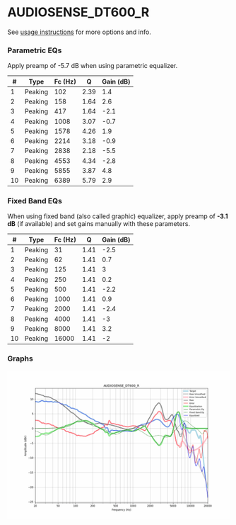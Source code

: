 # AUDIOSENSE_DT600_R
See [usage instructions](https://github.com/jaakkopasanen/AutoEq#usage) for more options and info.

### Parametric EQs
Apply preamp of -5.7 dB when using parametric equalizer.

|   # | Type    |   Fc (Hz) |    Q |   Gain (dB) |
|-----|---------|-----------|------|-------------|
|   1 | Peaking |       102 | 2.39 |         1.4 |
|   2 | Peaking |       158 | 1.64 |         2.6 |
|   3 | Peaking |       417 | 1.64 |        -2.1 |
|   4 | Peaking |      1008 | 3.07 |        -0.7 |
|   5 | Peaking |      1578 | 4.26 |         1.9 |
|   6 | Peaking |      2214 | 3.18 |        -0.9 |
|   7 | Peaking |      2838 | 2.18 |        -5.5 |
|   8 | Peaking |      4553 | 4.34 |        -2.8 |
|   9 | Peaking |      5855 | 3.87 |         4.8 |
|  10 | Peaking |      6389 | 5.79 |         2.9 |

### Fixed Band EQs
When using fixed band (also called graphic) equalizer, apply preamp of **-3.1 dB** (if available) and set gains manually with these parameters.

|   # | Type    |   Fc (Hz) |    Q |   Gain (dB) |
|-----|---------|-----------|------|-------------|
|   1 | Peaking |        31 | 1.41 |        -2.5 |
|   2 | Peaking |        62 | 1.41 |         0.7 |
|   3 | Peaking |       125 | 1.41 |         3   |
|   4 | Peaking |       250 | 1.41 |         0.2 |
|   5 | Peaking |       500 | 1.41 |        -2.2 |
|   6 | Peaking |      1000 | 1.41 |         0.9 |
|   7 | Peaking |      2000 | 1.41 |        -2.4 |
|   8 | Peaking |      4000 | 1.41 |        -3   |
|   9 | Peaking |      8000 | 1.41 |         3.2 |
|  10 | Peaking |     16000 | 1.41 |        -2   |

### Graphs
![](./AUDIOSENSE_DT600_R.png)
